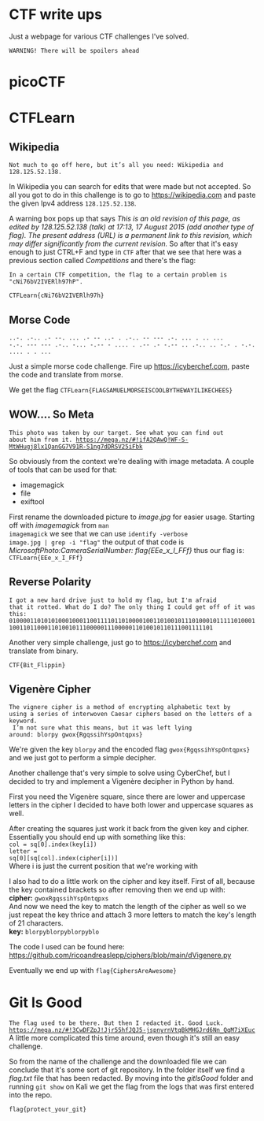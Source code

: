 # CTF write ups
Just a webpage for various CTF challenges I've solved.

<code>WARNING! There will be spoilers ahead</code>

# picoCTF

# CTFLearn

## Wikipedia
<code>Not much to go off here, but it’s all you need: Wikipedia and 128.125.52.138.</code>

In Wikipedia you can search for edits that were made but not accepted. So all you got to do in this challenge is to go to https://wikipedia.com and paste the given Ipv4 address <code>128.125.52.138</code>.

A warning box pops up that says _This is an old revision of this page, as edited by 128.125.52.138 (talk) at 17:13, 17 August 2015 (add another type of flag). The present address (URL) is a permanent link to this revision, which may differ significantly from the current revision._ So after that it's easy enough to just CTRL+F and type in <code>CTF</code> after that we see that here was a previous section called _Competitions_ and there's the flag:

<code>In a certain CTF competition, the flag to a certain problem is "cNi76bV2IVERlh97hP".</code>

<code>CTFLearn{cNi76bV2IVERlh97h}</code>

## Morse Code
<code>..-. .-.. .- --. ... .- -- ..- . .-.. -- --- .-. ... . .. ... -.-. --- --- .-.. -... -.-- - .... . .-- .- -.-- .. .-.. .. -.- . -.-. .... . . ...</code>

Just a simple morse code challenge. Fire up https://icyberchef.com, paste the code and translate from morse.

We get the flag <code>CTFLearn{FLAGSAMUELMORSEISCOOLBYTHEWAYILIKECHEES}</code>

## WOW.... So Meta
<code>This photo was taken by our target. See what you can find out about him from it. https://mega.nz/#!ifA2QAwQ!WF-S-MtWHugj8lx1QanGG7V91R-S1ng7dDRSV25iFbk</code>

So obviously from the context we're dealing with image metadata. A couple of tools that can be used for that:
  * imagemagick
  * file
  * exiftool

First rename the downloaded picture to _image.jpg_ for easier usage. Starting off with _imagemagick_ from <code>man imagemagick</code> we see that we can use <code>identify -verbose image.jpg | grep -i "flag"</code> the output of that code is _MicrosoftPhoto:CameraSerialNumber: flag{EEe_x_I_FFf}_ thus our flag is:
<code>CTFLearn{EEe_x_I_FFf}</code>

## Reverse Polarity
<code>I got a new hard drive just to hold my flag, but I'm afraid that it rotted. What do I do? The only thing I could get off of it was this: 01000011010101000100011001111011010000100110100101110100010111110100011001101100011010010111000001110000011010010110111001111101</code>

Another very simple challenge, just go to https://icyberchef.com and translate from binary.

<code>CTF{Bit_Flippin}</code>

## **Vigenère Cipher**
<code>The vignere cipher is a method of encrypting alphabetic text by using a series of interwoven Caesar ciphers based on the letters of a keyword.<br />
I’m not sure what this means, but it was left lying around: blorpy
gwox{RgqssihYspOntqpxs}
</code>

We're given the key <code>blorpy</code> and the encoded flag <code>gwox{RgqssihYspOntqpxs}</code> and we just got to perform a simple decipher.

Another challenge that's very simple to solve using CyberChef, but I decided to try and implement a Vigenère decipher in Python by hand.

First you need the Vigenère square, since there are lower and uppercase letters in the cipher I decided to have both lower and uppercase squares as well.

After creating the squares just work it back from the given key and cipher. Essentially you should end up with something like this: <br>
<code>col = sq[0].index(key[i])</code><br>
<code>letter = sq[0][sq[col].index(cipher[i])]</code><br>
Where i is just the current position that we're working with

I also had to do a little work on the cipher and key itself. First of all, because the key contained brackets so after removing then we end up with:<br>
**cipher:** <code>gwoxRgqssihYspOntqpxs</code><br>
And now we need the key to match the length of the cipher as well so we just repeat the key thrice and attach 3 more letters to match the key's length of 21 characters. <br>
**key:** <code>blorpyblorpyblorpyblo</code>

The code I used can be found here: https://github.com/ricoandreaslepp/ciphers/blob/main/dVigenere.py

Eventually we end up with <code>flag{CiphersAreAwesome}</code>

# Git Is Good
<code>The flag used to be there. But then I redacted it. Good Luck. https://mega.nz/#!3CwDFZpJ!Jjr55hfJQJ5-jspnyrnVtqBkMHGJrd6Nn_QqM7iXEuc</code>
A little more complicated this time around, even though it's still an easy challenge.

So from the name of the challenge and the downloaded file we can conclude that it's some sort of git repository. In the folder itself we find a _flag.txt_ file that has been redacted. By moving into the _gitIsGood_ folder and running <code>git show</code> on Kali we get the flag from the logs that was first entered into the repo.

<code>flag{protect_your_git}</code>

